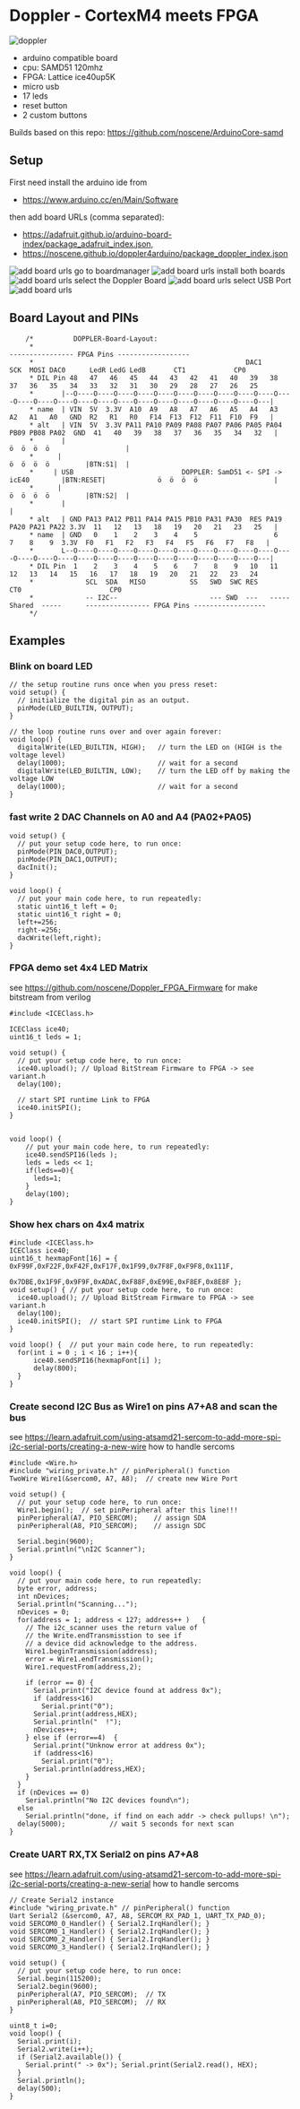 # Doppler - CortexM4 meets FPGA
![doppler](screenshots/DSC02489.png)
- arduino compatible board
- cpu: SAMD51 120mhz
- FPGA: Lattice ice40up5K
- micro usb
- 17 leds
- reset button
- 2 custom buttons

Builds based on this repo:
https://github.com/noscene/ArduinoCore-samd

## Setup
First need install the arduino ide from 
- https://www.arduino.cc/en/Main/Software

then add board URLs (comma separated):

- https://adafruit.github.io/arduino-board-index/package_adafruit_index.json,
- https://noscene.github.io/doppler4arduino/package_doppler_index.json

![add board urls](screenshots/ide_setting_url.png)
go to boardmanager
![add board urls](screenshots/ide_go_boardmanager.png)
install both boards
![add board urls](screenshots/ide_install_boards.png)
select the Doppler Board
![add board urls](screenshots/ide_select_board.png)
select USB Port
![add board urls](screenshots/ide_select_port.png)




## Board Layout and PINs

```
    /*          DOPPLER-Board-Layout:
     *                                                                                    ---------------- FPGA Pins ------------------
     *                                                     DAC1      SCK  MOSI DAC0      LedR LedG LedB       CT1            CP0
     * DIL Pin 48   47   46   45   44   43   42   41   40   39   38   37   36   35   34   33   32   31   30   29   28   27   26   25
     *       |--O----O----O----O----O----O----O----O----O----O----O----O----O----O----O----O----O----O----O----O----O----O----O----O---|
     * name  | VIN  5V  3.3V  A10  A9   A8   A7   A6   A5   A4   A3   A2   A1   A0   GND  R2   R1   R0   F14  F13  F12  F11  F10  F9   |
     * alt   | VIN  5V  3.3V PA11 PA10 PA09 PA08 PA07 PA06 PA05 PA04 PB09 PB08 PA02  GND  41   40   39   38   37   36   35   34   32   |
     *       |                                                                                            ö  ö  ö  ö                   |
     *      |                                                                                             ö  ö  ö  ö         |BTN:S1|  |
     *     | USB                           DOPPLER: SamD51 <- SPI -> icE40        |BTN:RESET|             ö  ö  ö  ö                   |
     *      |                                                                                             ö  ö  ö  ö         |BTN:S2|  |
     *       |                                                                                                                         |
     * alt   | GND PA13 PA12 PB11 PA14 PA15 PB10 PA31 PA30  RES PA19 PA20 PA21 PA22 3.3V  11   12   13   18   19   20   21   23   25   |
     * name  | GND   0    1    2    3    4    5                   6    7    8    9  3.3V  F0   F1   F2   F3   F4   F5   F6   F7   F8   |
     *       L--O----O----O----O----O----O----O----O----O----O----O----O----O----O----O----O----O----O----O----O----O----O----O----O---|
     * DIL Pin  1    2    3    4    5    6    7    8    9   10   11   12   13   14   15   16   17   18   19   20   21   22   23   24
     *             SCL  SDA   MISO           SS   SWD  SWC RES                                 CT0                      CP0
     *             -- I2C--                       --- SWD  ---   ----- Shared  -----      ---------------- FPGA Pins ------------------
     */
```

## Examples

### Blink on board LED

```
// the setup routine runs once when you press reset:
void setup() {                
  // initialize the digital pin as an output.
  pinMode(LED_BUILTIN, OUTPUT);     
}

// the loop routine runs over and over again forever:
void loop() {
  digitalWrite(LED_BUILTIN, HIGH);   // turn the LED on (HIGH is the voltage level)
  delay(1000);                       // wait for a second
  digitalWrite(LED_BUILTIN, LOW);    // turn the LED off by making the voltage LOW
  delay(1000);                       // wait for a second
}
```

### fast write 2 DAC Channels on A0 and A4 (PA02+PA05)

```
void setup() {
  // put your setup code here, to run once:
  pinMode(PIN_DAC0,OUTPUT);
  pinMode(PIN_DAC1,OUTPUT);
  dacInit();
}

void loop() {
  // put your main code here, to run repeatedly:
  static uint16_t left = 0;
  static uint16_t right = 0;
  left+=256;
  right-=256;
  dacWrite(left,right);
}
```



### FPGA demo set 4x4 LED Matrix
see https://github.com/noscene/Doppler_FPGA_Firmware for make bitstream from verilog
```
#include <ICEClass.h>

ICEClass ice40;
uint16_t leds = 1;

void setup() {
  // put your setup code here, to run once:
  ice40.upload(); // Upload BitStream Firmware to FPGA -> see variant.h
  delay(100);

  // start SPI runtime Link to FPGA
  ice40.initSPI();
}


void loop() {
    // put your main code here, to run repeatedly:
    ice40.sendSPI16(leds );
    leds = leds << 1;
    if(leds==0){
      leds=1;  
    }
    delay(100);
}
```

### Show hex chars on 4x4 matrix
```
#include <ICEClass.h>
ICEClass ice40;
uint16_t hexmapFont[16] = { 0xF99F,0xF22F,0xF42F,0xF17F,0x1F99,0x7F8F,0xF9F8,0x111F,
                            0x7DBE,0x1F9F,0x9F9F,0xADAC,0xF88F,0xE99E,0xF8EF,0x8E8F };
void setup() { // put your setup code here, to run once:
  ice40.upload(); // Upload BitStream Firmware to FPGA -> see variant.h
  delay(100);
  ice40.initSPI();  // start SPI runtime Link to FPGA
}

void loop() {  // put your main code here, to run repeatedly:
  for(int i = 0 ; i < 16 ; i++){
      ice40.sendSPI16(hexmapFont[i] );  
      delay(800);
  }
}
```


### Create second I2C Bus as Wire1 on pins A7+A8 and scan the bus
see https://learn.adafruit.com/using-atsamd21-sercom-to-add-more-spi-i2c-serial-ports/creating-a-new-wire
how to handle sercoms
```
#include <Wire.h>
#include "wiring_private.h" // pinPeripheral() function
TwoWire Wire1(&sercom0, A7, A8);  // create new Wire Port

void setup() {
  // put your setup code here, to run once:
  Wire1.begin();  // set pinPeripheral after this line!!!
  pinPeripheral(A7, PIO_SERCOM);    // assign SDA
  pinPeripheral(A8, PIO_SERCOM);    // assign SDC
  
  Serial.begin(9600);
  Serial.println("\nI2C Scanner");
}

void loop() {
  // put your main code here, to run repeatedly:
  byte error, address;
  int nDevices;
  Serial.println("Scanning...");
  nDevices = 0;
  for(address = 1; address < 127; address++ )   {
    // The i2c_scanner uses the return value of
    // the Write.endTransmisstion to see if
    // a device did acknowledge to the address.
    Wire1.beginTransmission(address);
    error = Wire1.endTransmission();
    Wire1.requestFrom(address,2);
    
    if (error == 0) {
      Serial.print("I2C device found at address 0x");
      if (address<16) 
        Serial.print("0");
      Serial.print(address,HEX);
      Serial.println("  !");
      nDevices++;
    } else if (error==4)  {
      Serial.print("Unknow error at address 0x");
      if (address<16) 
        Serial.print("0");
      Serial.println(address,HEX);
    }    
  }
  if (nDevices == 0)
    Serial.println("No I2C devices found\n");
  else
    Serial.println("done, if find on each addr -> check pullups! \n");
  delay(5000);           // wait 5 seconds for next scan
}
```

### Create UART RX,TX Serial2 on pins A7+A8 
see https://learn.adafruit.com/using-atsamd21-sercom-to-add-more-spi-i2c-serial-ports/creating-a-new-serial
how to handle sercoms
```
// Create Serial2 instance
#include "wiring_private.h" // pinPeripheral() function
Uart Serial2 (&sercom0, A7, A8, SERCOM_RX_PAD_1, UART_TX_PAD_0);
void SERCOM0_0_Handler() { Serial2.IrqHandler(); }
void SERCOM0_1_Handler() { Serial2.IrqHandler(); }
void SERCOM0_2_Handler() { Serial2.IrqHandler(); }
void SERCOM0_3_Handler() { Serial2.IrqHandler(); }

void setup() {
  // put your setup code here, to run once:
  Serial.begin(115200);
  Serial2.begin(9600);
  pinPeripheral(A7, PIO_SERCOM);  // TX
  pinPeripheral(A8, PIO_SERCOM);  // RX
}

uint8_t i=0;
void loop() {
  Serial.print(i);
  Serial2.write(i++);
  if (Serial2.available()) {
    Serial.print(" -> 0x"); Serial.print(Serial2.read(), HEX);
  }
  Serial.println();
  delay(500);
}
```
